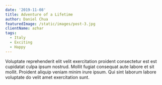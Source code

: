```yaml
---
date: '2019-11-08'
title: Adventure of a Lifetime
author: Daniel Chua
featuredImage: /static/images/post-3.jpg
clientName: azhar
tags:
  - Italy
  - Exciting
  - Happy
---
```

Voluptate reprehenderit elit velit exercitation proident consectetur est est cupidatat culpa ipsum nostrud. Mollit fugiat consequat aute labore et sit mollit. Proident aliquip veniam minim irure ipsum. Qui sint laborum labore voluptate do velit amet exercitation sunt.
